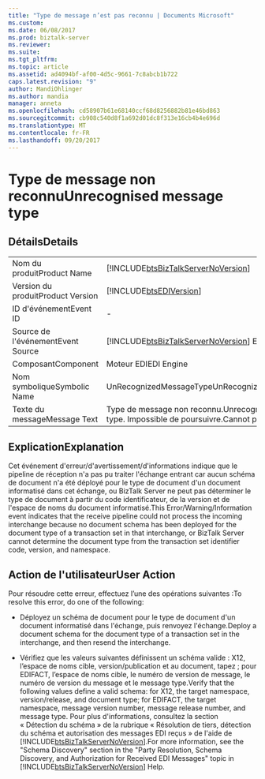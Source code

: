 ```yaml
---
title: "Type de message n’est pas reconnu | Documents Microsoft"
ms.custom: 
ms.date: 06/08/2017
ms.prod: biztalk-server
ms.reviewer: 
ms.suite: 
ms.tgt_pltfrm: 
ms.topic: article
ms.assetid: ad4094bf-af00-4d5c-9661-7c8abcb1b722
caps.latest.revision: "9"
author: MandiOhlinger
ms.author: mandia
manager: anneta
ms.openlocfilehash: cd58907b61e68140ccf68d8256882b81e46bd863
ms.sourcegitcommit: cb908c540d8f1a692d01dc8f313e16cb4b4e696d
ms.translationtype: MT
ms.contentlocale: fr-FR
ms.lasthandoff: 09/20/2017
---
```

# <a name="unrecognised-message-type"></a><span data-ttu-id="72542-102">Type de message non reconnu</span><span class="sxs-lookup"><span data-stu-id="72542-102">Unrecognised message type</span></span>
## <a name="details"></a><span data-ttu-id="72542-103">Détails</span><span class="sxs-lookup"><span data-stu-id="72542-103">Details</span></span>  
  
|||  
|-|-|  
|<span data-ttu-id="72542-104">Nom du produit</span><span class="sxs-lookup"><span data-stu-id="72542-104">Product Name</span></span>|[!INCLUDE[btsBizTalkServerNoVersion](../includes/btsbiztalkservernoversion-md.md)]|  
|<span data-ttu-id="72542-105">Version du produit</span><span class="sxs-lookup"><span data-stu-id="72542-105">Product Version</span></span>|[!INCLUDE[btsEDIVersion](../includes/btsediversion-md.md)]|  
|<span data-ttu-id="72542-106">ID d'événement</span><span class="sxs-lookup"><span data-stu-id="72542-106">Event ID</span></span>|-|  
|<span data-ttu-id="72542-107">Source de l'événement</span><span class="sxs-lookup"><span data-stu-id="72542-107">Event Source</span></span>|[!INCLUDE[btsBizTalkServerNoVersion](../includes/btsbiztalkservernoversion-md.md)]<span data-ttu-id="72542-108"> EDI</span><span class="sxs-lookup"><span data-stu-id="72542-108"> EDI</span></span>|  
|<span data-ttu-id="72542-109">Composant</span><span class="sxs-lookup"><span data-stu-id="72542-109">Component</span></span>|<span data-ttu-id="72542-110">Moteur EDI</span><span class="sxs-lookup"><span data-stu-id="72542-110">EDI Engine</span></span>|  
|<span data-ttu-id="72542-111">Nom symbolique</span><span class="sxs-lookup"><span data-stu-id="72542-111">Symbolic Name</span></span>|<span data-ttu-id="72542-112">UnRecognizedMessageType</span><span class="sxs-lookup"><span data-stu-id="72542-112">UnRecognizedMessageType</span></span>|  
|<span data-ttu-id="72542-113">Texte du message</span><span class="sxs-lookup"><span data-stu-id="72542-113">Message Text</span></span>|<span data-ttu-id="72542-114">Type de message non reconnu.</span><span class="sxs-lookup"><span data-stu-id="72542-114">Unrecognised message type.</span></span> <span data-ttu-id="72542-115">Impossible de poursuivre.</span><span class="sxs-lookup"><span data-stu-id="72542-115">Cannot proceed further.</span></span>|  
  
## <a name="explanation"></a><span data-ttu-id="72542-116">Explication</span><span class="sxs-lookup"><span data-stu-id="72542-116">Explanation</span></span>  
 <span data-ttu-id="72542-117">Cet événement d'erreur/d'avertissement/d'informations indique que le pipeline de réception n'a pas pu traiter l'échange entrant car aucun schéma de document n'a été déployé pour le type de document d'un document informatisé dans cet échange, ou BizTalk Server ne peut pas déterminer le type de document à partir du code identificateur, de la version et de l'espace de noms du document informatisé.</span><span class="sxs-lookup"><span data-stu-id="72542-117">This Error/Warning/Information event indicates that the receive pipeline could not process the incoming interchange because no document schema has been deployed for the document type of a transaction set in that interchange, or BizTalk Server cannot determine the document type from the transaction set identifier code, version, and namespace.</span></span>  
  
## <a name="user-action"></a><span data-ttu-id="72542-118">Action de l'utilisateur</span><span class="sxs-lookup"><span data-stu-id="72542-118">User Action</span></span>  
 <span data-ttu-id="72542-119">Pour résoudre cette erreur, effectuez l’une des opérations suivantes :</span><span class="sxs-lookup"><span data-stu-id="72542-119">To resolve this error, do one of the following:</span></span>  
  
-   <span data-ttu-id="72542-120">Déployez un schéma de document pour le type de document d'un document informatisé dans l'échange, puis renvoyez l'échange.</span><span class="sxs-lookup"><span data-stu-id="72542-120">Deploy a document schema for the document type of a transaction set in the interchange, and then resend the interchange.</span></span>  
  
-   <span data-ttu-id="72542-121">Vérifiez que les valeurs suivantes définissent un schéma valide : X12, l’espace de noms cible, version/publication et au document, tapez ; pour EDIFACT, l’espace de noms cible, le numéro de version de message, le numéro de version du message et le message type.</span><span class="sxs-lookup"><span data-stu-id="72542-121">Verify that the following values define a valid schema: for X12, the target namespace, version/release, and document type; for EDIFACT, the target namespace, message version number, message release number, and message type.</span></span> <span data-ttu-id="72542-122">Pour plus d'informations, consultez la section « Détection du schéma » de la rubrique « Résolution de tiers, détection du schéma et autorisation des messages EDI reçus » de l'aide de [!INCLUDE[btsBizTalkServerNoVersion](../includes/btsbiztalkservernoversion-md.md)].</span><span class="sxs-lookup"><span data-stu-id="72542-122">For more information, see the "Schema Discovery" section in the "Party Resolution, Schema Discovery, and Authorization for Received EDI Messages" topic in [!INCLUDE[btsBizTalkServerNoVersion](../includes/btsbiztalkservernoversion-md.md)] Help.</span></span>